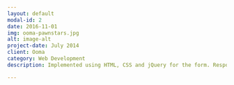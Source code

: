```yaml
---
layout: default
modal-id: 2
date: 2016-11-01
img: ooma-pawnstars.jpg
alt: image-alt
project-date: July 2014
client: Ooma
category: Web Development
description: Implemented using HTML, CSS and jQuery for the form. Responsive design.

---
```

